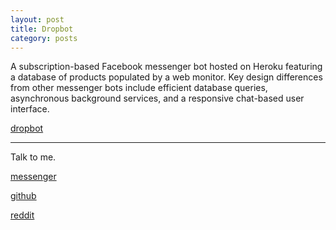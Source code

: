 ```yaml
---
layout: post
title: Dropbot
category: posts
---
```


A subscription-based Facebook messenger bot hosted on Heroku featuring a database of products populated by a web monitor. Key design differences from other messenger bots include efficient database queries, asynchronous background services, and a responsive chat-based user interface.

[dropbot][dropbot]

---

Talk to me.

[messenger][facebook]

[github][dqd]

[reddit][reddit]

[facebook]: m.me/dqdang1
[dqd]: http://dqdang.github.io
[reddit]: https://www.reddit.com/user/outsidefarmland/
[dropbot]: https://github.com/tmbernardo/dropbot
